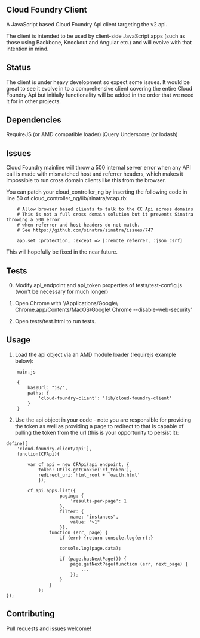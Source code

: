 ## Cloud Foundry Client

A JavaScript based Cloud Foundry Api client targeting the v2 api.

The client is intended to be used by client-side JavaScript apps (such as those using Backbone, Knockout and Angular etc.)
and will evolve with that intention in mind.


## Status

The client is under heavy development so expect some issues. It would be great to see it evolve in to a comprehensive client
covering the entire Cloud Foundry Api but initially functionality will be added in the order that we need it for in other projects.


## Dependencies

RequireJS (or AMD compatible loader)
jQuery
Underscore (or lodash)


## Issues

Cloud Foundry mainline will throw a 500 internal server error when any API call is made with mismatched host and
referrer headers, which makes it impossible to run cross domain clients like this from the browser.

You can patch your cloud_controller_ng by inserting the following code in line 50 of cloud_controller_ng/lib/sinatra/vcap.rb:

```
    # Allow browser based clients to talk to the CC Api across domains
    # This is not a full cross domain solution but it prevents Sinatra throwing a 500 error
    # when referrer and host headers do not match.
    # See https://github.com/sinatra/sinatra/issues/747

    app.set :protection, :except => [:remote_referrer, :json_csrf]
```
This will hopefully be fixed in the near future.


## Tests

0. Modify api_endpoint and api_token properties of tests/test-config.js (won't be necessary for much longer)

1. Open Chrome with '/Applications/Google\ Chrome.app/Contents/MacOS/Google\ Chrome --disable-web-security'

2. Open tests/test.html to run tests.


## Usage

1. Load the api object via an AMD module loader (requirejs example below):

```
    main.js

    {
        baseUrl: "js/",
        paths: {
            'cloud-foundry-client': 'lib/cloud-foundry-client'
        }
    }
```

2. Use the api object in your code - note you are responsible for providing the token as well as providing a page to redirect to
that is capable of pulling the token from the url (this is your opportunity to persist it):

```
define([
    'cloud-foundry-client/api'],
    function(CFApi){

        var cf_api = new CFApi(api_endpoint, {
            token: Utils.getCookie('cf_token'),
            redirect_uri: html_root + 'oauth.html'
            });

        cf_api.apps.list({
                    paging: {
                        'results-per-page': 1
                    },
                    filter: {
                        name: "instances",
                        value: ">1"
                    }},
                function (err, page) {
                    if (err) {return console.log(err);}

                    console.log(page.data);

                    if (page.hasNextPage()) {
                        page.getNextPage(function (err, next_page) {
                            ...
                        });
                    }
                }
            );
});

```

## Contributing

Pull requests and issues welcome!